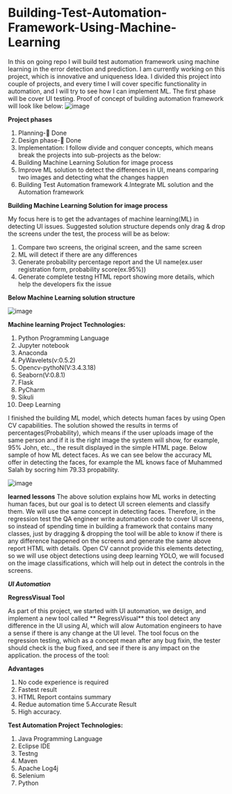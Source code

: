 # Building-Test-Automation-Framework-Using-Machine-Learning
In this on going repo I will build test automation framework using machine learning in the error detection and prediction. I am currently working on this project, which is innovative and uniqueness Idea. I divided this project into couple of projects, and every time I will cover specific functionality in automation, and I will try to see how I can implement ML. The first phase will be cover UI testing.
Proof of concept of building automation framework will look like below:
![image](https://user-images.githubusercontent.com/73906550/139382494-58696789-ce51-4ba4-8dfb-c021622c715b.png)

**Project phases**
1.	Planning- Done
2.	Design phase- Done
3.	Implementation:
I follow divide and conquer concepts, which means break the projects into sub-projects as the below:
1. Building Machine Learning Solution for image process
2. Improve ML solution to detect the differences in UI, means comparing two images and detecting what the changes happen
3. Building Test Automation framework
4.Integrate ML solution and the Automation framework


**Building Machine Learning Solution for image process**

My focus here is to get the advantages of machine learning(ML) in detecting UI issues. Suggested solution structure depends only drag & drop the screens under the test, the process will be as below:

1. Compare two screens, the original screen, and the same screen 
2. ML will detect if there are any differences 
3. Generate probability percentage report and the UI name(ex.user registration form, probability score(ex.95%))
4. Generate complete testng HTML report showing more details, which help the developers fix the issue


**Below Machine Learning solution structure**


![image](https://user-images.githubusercontent.com/73906550/140051684-fc834caf-803f-45e3-8e59-6e574f17eab3.png)

**Machine learning Project Technologies:**

1. Python Programming Language
2. Jupyter notebook
3. Anaconda
4. PyWavelets(v:0.5.2)
5. Opencv-pythoN(V:3.4.3.18)
6. Seaborn(V:0.8.1)
7. Flask
8. PyCharm
9. Sikuli
10. Deep Learning

I finished the building ML model, which detects human faces by using Open CV capabilities. The solution showed the results in terms of percentages(Probability), which means if the user uploads image of the same person and if it is the right image the system will show, for example, 95% John, etc.., the result displayed in the simple HTML page. Below sample of how ML detect faces. As we can see below the accuracy ML offer in detecting the faces, for example the ML knows face of Muhammed Salah by socring him 79.33 propability.

![image](https://user-images.githubusercontent.com/73906550/145156222-21200402-d5bd-478b-9898-e6616195b867.png)

**learned lessons**
The above solution explains how ML works in detecting human faces, but our goal is to detect UI screen elements and classify them. We will use the same concept in detecting faces. Therefore, in the regression test the QA engineer write automation code to cover UI screens, so instead of spending time in building a framework that contains many classes, just by dragging & dropping the tool will be able to know if there is any difference happened on the screens and generate the same above report HTML with details. Open CV cannot provide this elements detecting, so we will use object detections using deep learning YOLO, we will focused on the image classifications, which will help out in detect the controls in the screens.

***UI Automation***

**RegressVisual Tool**

As part of this project, we started with UI automation, we design, and implement a new tool called ** RegressVisual**  this tool detect any difference in the UI using AI, which will alow Automation engineers to have a sense if there is any change at the UI level. The tool focus on the regression testing, which as a concept mean after any bug fixin, the tester should check is the bug fixed, and see if there is any impact on the application. the process of the tool:


**Advantages**
1. No code experience is required
2. Fastest result
3. HTML Report contains summary 
4. Redue automation time
5.Accurate Result
6. High accuracy.

**Test Automation Project Technologies:**

1. Java Programming Language
2. Eclipse IDE
3. Testng
4. Maven
5. Apache Log4j
6. Selenium
7. Python





